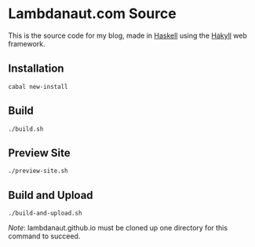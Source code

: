Lambdanaut.com Source
=====================

This is the source code for my blog, made in [Haskell](https://www.haskell.org/) using the [Hakyll](https://jaspervdj.be/hakyll/) web framework.

Installation
------------

`cabal new-install`


Build
-----

`./build.sh`


Preview Site
------------

`./preview-site.sh`


Build and Upload
----------------

`./build-and-upload.sh`

*Note*: lambdanaut.github.io must be cloned up one directory for this command to succeed. 

